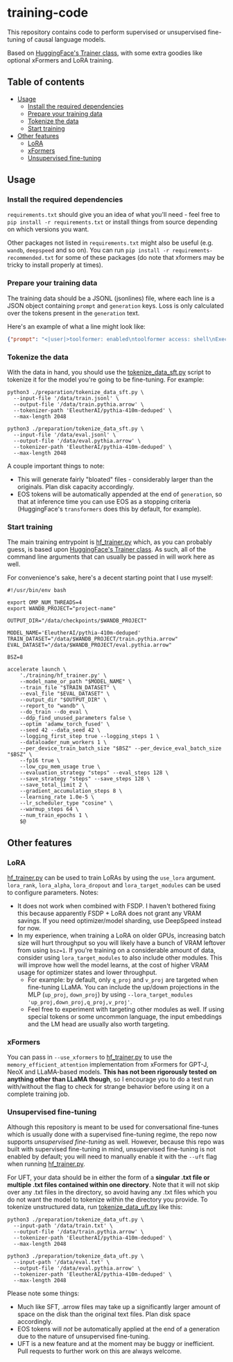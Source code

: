 # training-code

This repository contains code to perform supervised or unsupervised fine-tuning of causal language models.

Based on [HuggingFace's Trainer class](https://huggingface.co/docs/transformers/main_classes/trainer), with some extra goodies like optional xFormers and LoRA training.

## Table of contents

- [Usage](#usage)
  - [Install the required dependencies](#install-the-required-dependencies)
  - [Prepare your training data](#prepare-your-training-data)
  - [Tokenize the data](#tokenize-the-data)
  - [Start training](#start-training)
- [Other features](#other-features)
  - [LoRA](#lora)
  - [xFormers](#xformers)
  - [Unsupervised fine-tuning](#unsupervised-fine-tuning)

## Usage

### Install the required dependencies

`requirements.txt` should give you an idea of what you'll need - feel free to `pip install -r requirements.txt` or install things from source depending on which versions you want.

Other packages not listed in `requirements.txt` might also be useful (e.g. `wandb`, `deepspeed` and so on). You can run `pip install -r requirements-recommended.txt` for some of these packages (do note that xformers may be tricky to install properly at times).

### Prepare your training data

The training data should be a JSONL (jsonlines) file, where each line is a JSON object containing `prompt` and `generation` keys. Loss is only calculated over the tokens present in the `generation` text.

Here's an example of what a line might look like:

```json
{"prompt": "<|user|>toolformer: enabled\ntoolformer access: shell\nExecutes commands in a terminal. Input should be valid commands, and the output will be any output from running that command.\nshell(shellcommand)\nHow many lines are in the file 'file.txt'?<|model|>","generation": "There are shell('wc -l file.txt') lines in the file 'file.txt'."}
```

### Tokenize the data

With the data in hand, you should use the [tokenize_data_sft.py](./preparation/tokenize_data_sft.py) script to tokenize it for the model you're going to be fine-tuning. For example:

```shell
python3 ./preparation/tokenize_data_sft.py \
  --input-file '/data/train.jsonl' \
  --output-file '/data/train.pythia.arrow' \
  --tokenizer-path 'EleutherAI/pythia-410m-deduped' \
  --max-length 2048

python3 ./preparation/tokenize_data_sft.py \
  --input-file '/data/eval.jsonl' \
  --output-file '/data/eval.pythia.arrow' \
  --tokenizer-path 'EleutherAI/pythia-410m-deduped' \
  --max-length 2048
```

A couple important things to note:

- This will generate fairly "bloated" files - considerably larger than the originals. Plan disk capacity accordingly.
- EOS tokens will be automatically appended at the end of `generation`, so that at inference time you can use EOS as a stopping criteria (HuggingFace's `transformers` does this by default, for example).

### Start training

The main training entrypoint is [hf_trainer.py](./training/hf_trainer.py) which, as you can probably guess, is based upon [HuggingFace's Trainer class](https://huggingface.co/docs/transformers/main_classes/trainer). As such, all of the command line arguments that can usually be passed in will work here as well.

For convenience's sake, here's a decent starting point that I use myself:

```shell
#!/usr/bin/env bash

export OMP_NUM_THREADS=4
export WANDB_PROJECT="project-name"

OUTPUT_DIR="/data/checkpoints/$WANDB_PROJECT"

MODEL_NAME='EleutherAI/pythia-410m-deduped'
TRAIN_DATASET="/data/$WANDB_PROJECT/train.pythia.arrow"
EVAL_DATASET="/data/$WANDB_PROJECT/eval.pythia.arrow"

BSZ=8

accelerate launch \
    './training/hf_trainer.py' \
    --model_name_or_path "$MODEL_NAME" \
    --train_file "$TRAIN_DATASET" \
    --eval_file "$EVAL_DATASET" \
    --output_dir "$OUTPUT_DIR" \
    --report_to "wandb" \
    --do_train --do_eval \
    --ddp_find_unused_parameters false \
    --optim 'adamw_torch_fused' \
    --seed 42 --data_seed 42 \
    --logging_first_step true --logging_steps 1 \
    --dataloader_num_workers 1 \
    --per_device_train_batch_size "$BSZ" --per_device_eval_batch_size "$BSZ" \
    --fp16 true \
    --low_cpu_mem_usage true \
    --evaluation_strategy "steps" --eval_steps 128 \
    --save_strategy "steps" --save_steps 128 \
    --save_total_limit 2 \
    --gradient_accumulation_steps 8 \
    --learning_rate 1.0e-5 \
    --lr_scheduler_type "cosine" \
    --warmup_steps 64 \
    --num_train_epochs 1 \
    $@
```

## Other features

### LoRA

[hf_trainer.py](./training/hf_trainer.py) can be used to train LoRAs by using the `use_lora` argument. `lora_rank`, `lora_alpha`, `lora_dropout` and `lora_target_modules` can be used to configure parameters. Notes:

- It does not work when combined with FSDP. I haven't bothered fixing this because apparently FSDP + LoRA does not grant any VRAM savings. If you need optimizer/model sharding, use DeepSpeed instead for now.
- In my experience, when training a LoRA on older GPUs, increasing batch size will hurt throughput so you will likely have a bunch of VRAM leftover from using `bsz=1`. If you're training on a considerable amount of data, consider using `lora_target_modules` to also include other modules. This will improve how well the model learns, at the cost of higher VRAM usage for optimizer states and lower throughput.
  - For example: by default, only `q_proj` and `v_proj` are targeted when fine-tuning LLaMA. You can include the up/down projections in the MLP (`up_proj`, `down_proj`) by using `--lora_target_modules 'up_proj,down_proj,q_proj,v_proj'`.
  - Feel free to experiment with targeting other modules as well. If using special tokens or some uncommon language, the input embeddings and the LM head are usually also worth targeting.

### xFormers

You can pass in `--use_xformers` to [hf_trainer.py](./training/hf_trainer.py) to use the `memory_efficient_attention` implementation from xFormers for GPT-J, NeoX and LLaMA-based models. **This has not been rigorously tested on anything other than LLaMA though**, so I encourage you to do a test run with/without the flag to check for strange behavior before using it on a complete training job.

### Unsupervised fine-tuning

Although this repository is meant to be used for conversational fine-tunes which is usually done with a supervised fine-tuning regime, the repo now supports *unsupervised fine-tuning* as well. However, because this repo was built with supervised fine-tuning in mind, unsupervised fine-tuning is not enabled by default; you will need to manually enable it with the `--uft` flag when running [hf_trainer.py](./training/hf_trainer.py).

For UFT, your data should be in either the form of a **singular .txt file or multiple .txt files contained within one directory**. Note that it will not skip over any .txt files in the directory, so avoid having any .txt files which you do not want the model to tokenize within the directory you provide. To tokenize unstructured data, run [tokenize_data_uft.py](./preparation/tokenize_data_uft.py) like this:

```shell
python3 ./preparation/tokenize_data_uft.py \
  --input-path '/data/train.txt' \
  --output-file '/data/train.pythia.arrow' \
  --tokenizer-path 'EleutherAI/pythia-410m-deduped' \
  --max-length 2048

python3 ./preparation/tokenize_data_uft.py \
  --input-path '/data/eval.txt' \
  --output-file '/data/eval.pythia.arrow' \
  --tokenizer-path 'EleutherAI/pythia-410m-deduped' \
  --max-length 2048
```

Please note some things:

- Much like SFT, .arrow files may take up a significantly larger amount of space on the disk than the original text files. Plan disk space accordingly.
- EOS tokens will *not* be automatically applied at the end of a generation due to the nature of unsupervised fine-tuning.
- UFT is a new feature and at the moment may be buggy or inefficient. Pull requests to further work on this are always welcome.
